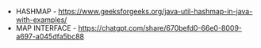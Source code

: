 - HASHMAP - https://www.geeksforgeeks.org/java-util-hashmap-in-java-with-examples/
- MAP INTERFACE - https://chatgpt.com/share/670befd0-66e0-8009-a697-a045dfa5bc88
